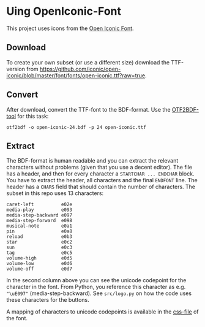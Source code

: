 Uing OpenIconic-Font
====================

This project uses icons from the [Open Iconic
Font](https://www.appstudio.dev/app/OpenIconic.html).


Download
--------

To create your own subset (or use a different size) download the
TTF-version from
<https://github.com/iconic/open-iconic/blob/master/font/fonts/open-iconic.ttf?raw=true>.


Convert
-------

After download, convert the TTF-font to the BDF-format. Use the
[OTF2BDF-tool](https://github.com/jirutka/otf2bdf) for this task:

    otf2bdf -o open-iconic-24.bdf -p 24 open-iconic.ttf

Extract
-------

The BDF-format is human readable and you can extract the relevant
characters without problems (given that you use a decent editor). The
file has a header, and then for every character a `STARTCHAR
... ENDCHAR` block. You have to extract the header, all characters and
the final `ENDFONT` line. The header has a `CHARS` field that should
contain the number of characters. The subset in this repo uses 13
characters:

    caret-left          e02e
    media-play          e093
    media-step-backward e097
    media-step-forward  e098
    musical-note        e0a1
    pin                 e0a8
    reload              e0b3
    star                e0c2
    sun                 e0c3
    tag                 e0c5
    volume-high         e0d5
    volume-low          e0d6
    volume-off          e0d7

In the second column above you can see the unicode codepoint for the
character in the font. From Python, you reference this character as
e.g.  `"\uE097"` (media-step-backward). See `src/logo.py` on how
the code uses these characters for the buttons.

A mapping of characters to unicode codepoints is available in the
[css-file](https://github.com/iconic/open-iconic/blob/master/font/css/open-iconic-foundation.css)
of the font.
